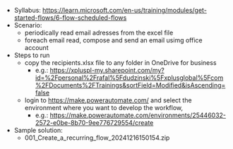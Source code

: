 - Syllabus: https://learn.microsoft.com/en-us/training/modules/get-started-flows/6-flow-scheduled-flows
- Scenario:
    - periodically read email adresses from the excel file
    - foreach email read, compose and send an email usimg office account
- Steps to run
    - copy the recipients.xlsx file to any folder in OneDrive for business
        - e.g.: https://xpluspl-my.sharepoint.com/my?id=%2Fpersonal%2Frafal%5Fdudzinski%5Fxplusglobal%5Fcom%2FDocuments%2FTrainings&sortField=Modified&isAscending=false
    - login to https://make.powerautomate.com/ and select the environment where you want to develop the workflow, 
        - e.g.: https://make.powerautomate.com/environments/25446032-2572-e0be-8b70-9ee776729554/create
- Sample solution:
    - 001_Create_a_recurring_flow_20241216150154.zip
